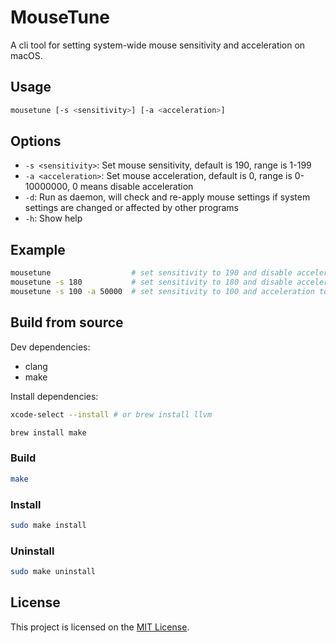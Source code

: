 # MouseTune

A cli tool for setting system-wide mouse sensitivity and acceleration on macOS.

## Usage

```bash
mousetune [-s <sensitivity>] [-a <acceleration>]
```

## Options

- `-s <sensitivity>`: Set mouse sensitivity, default is 190, range is 1-199
- `-a <acceleration>`: Set mouse acceleration, default is 0, range is 0-10000000, 0 means disable acceleration
- `-d`: Run as daemon, will check and re-apply mouse settings if system settings are changed or affected by other programs
- `-h`: Show help

## Example

```bash
mousetune                  # set sensitivity to 190 and disable acceleration
mousetune -s 180           # set sensitivity to 180 and disable acceleration
mousetune -s 100 -a 50000  # set sensitivity to 100 and acceleration to 50000
```

## Build from source

Dev dependencies:

- clang
- make

Install dependencies:

```bash
xcode-select --install # or brew install llvm

brew install make
```

### Build

```bash
make
```

### Install

```bash
sudo make install
```

### Uninstall

```bash
sudo make uninstall
```

## License

This project is licensed on the [MIT License](LICENSE).
